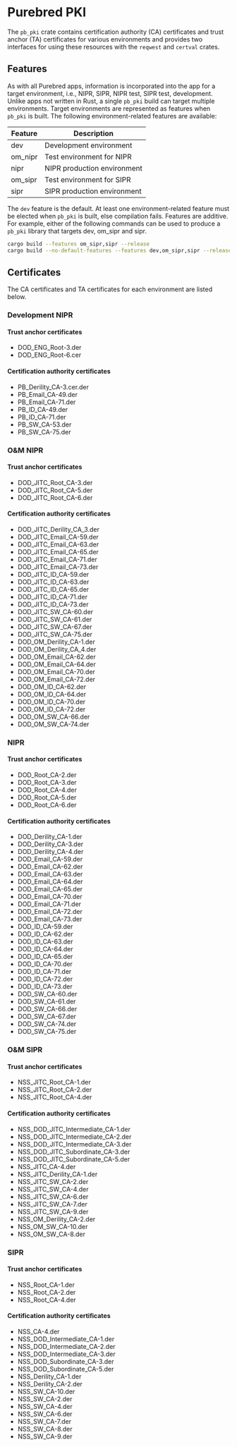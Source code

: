 # Purebred PKI

The `pb_pki` crate contains certification authority (CA) certificates and trust anchor (TA) certificates for various
environments and provides two interfaces for using these resources with the `reqwest` and `certval` crates.

## Features

As with all Purebred apps, information is incorporated into the app for a target environment, i.e., NIPR, SIPR, NIPR test, SIPR test, development.
Unlike apps not written in Rust, a single `pb_pki` build can target multiple environments. Target environments are represented as features
when `pb_pki` is built. The following environment-related features are available:

| Feature | Description                 |
|---------|-----------------------------|
| dev     | Development environment     |
| om_nipr | Test environment for NIPR   |
| nipr    | NIPR production environment |
| om_sipr | Test environment for SIPR   |
| sipr    | SIPR production environment |

The `dev` feature is the default. At least one environment-related feature must be elected when `pb_pki` is built, else compilation fails.
Features are additive. For example, either of the following commands can be used to produce a `pb_pki` library that targets dev, om_sipr and sipr.
```bash
cargo build --features om_sipr,sipr --release
cargo build --no-default-features --features dev,om_sipr,sipr --release
```

## Certificates
The CA certificates and TA certificates for each environment are listed below.

### Development NIPR
#### Trust anchor certificates
* DOD_ENG_Root-3.der
* DOD_ENG_Root-6.cer

#### Certification authority certificates
* PB_Derility_CA-3.cer.der
* PB_Email_CA-49.der
* PB_Email_CA-71.der
* PB_ID_CA-49.der
* PB_ID_CA-71.der
* PB_SW_CA-53.der
* PB_SW_CA-75.der

### O&M NIPR
#### Trust anchor certificates
* DOD_JITC_Root_CA-3.der
* DOD_JITC_Root_CA-5.der
* DOD_JITC_Root_CA-6.der

#### Certification authority certificates
* DOD_JITC_Derility_CA_3.der
* DOD_JITC_Email_CA-59.der
* DOD_JITC_Email_CA-63.der
* DOD_JITC_Email_CA-65.der
* DOD_JITC_Email_CA-71.der
* DOD_JITC_Email_CA-73.der
* DOD_JITC_ID_CA-59.der
* DOD_JITC_ID_CA-63.der
* DOD_JITC_ID_CA-65.der
* DOD_JITC_ID_CA-71.der
* DOD_JITC_ID_CA-73.der
* DOD_JITC_SW_CA-60.der
* DOD_JITC_SW_CA-61.der
* DOD_JITC_SW_CA-67.der
* DOD_JITC_SW_CA-75.der
* DOD_OM_Derility_CA-1.der
* DOD_OM_Derility_CA_4.der
* DOD_OM_Email_CA-62.der
* DOD_OM_Email_CA-64.der
* DOD_OM_Email_CA-70.der
* DOD_OM_Email_CA-72.der
* DOD_OM_ID_CA-62.der
* DOD_OM_ID_CA-64.der
* DOD_OM_ID_CA-70.der
* DOD_OM_ID_CA-72.der
* DOD_OM_SW_CA-66.der
* DOD_OM_SW_CA-74.der

### NIPR
#### Trust anchor certificates
* DOD_Root_CA-2.der
* DOD_Root_CA-3.der
* DOD_Root_CA-4.der
* DOD_Root_CA-5.der
* DOD_Root_CA-6.der

#### Certification authority certificates
* DOD_Derility_CA-1.der
* DOD_Derility_CA-3.der
* DOD_Derility_CA-4.der
* DOD_Email_CA-59.der
* DOD_Email_CA-62.der
* DOD_Email_CA-63.der
* DOD_Email_CA-64.der
* DOD_Email_CA-65.der
* DOD_Email_CA-70.der
* DOD_Email_CA-71.der
* DOD_Email_CA-72.der
* DOD_Email_CA-73.der
* DOD_ID_CA-59.der
* DOD_ID_CA-62.der
* DOD_ID_CA-63.der
* DOD_ID_CA-64.der
* DOD_ID_CA-65.der
* DOD_ID_CA-70.der
* DOD_ID_CA-71.der
* DOD_ID_CA-72.der
* DOD_ID_CA-73.der
* DOD_SW_CA-60.der
* DOD_SW_CA-61.der
* DOD_SW_CA-66.der
* DOD_SW_CA-67.der
* DOD_SW_CA-74.der
* DOD_SW_CA-75.der

### O&M SIPR
#### Trust anchor certificates
* NSS_JITC_Root_CA-1.der
* NSS_JITC_Root_CA-2.der
* NSS_JITC_Root_CA-4.der

#### Certification authority certificates
* NSS_DOD_JITC_Intermediate_CA-1.der
* NSS_DOD_JITC_Intermediate_CA-2.der
* NSS_DOD_JITC_Intermediate_CA-3.der
* NSS_DOD_JITC_Subordinate_CA-3.der
* NSS_DOD_JITC_Subordinate_CA-5.der
* NSS_JITC_CA-4.der
* NSS_JITC_Derility_CA-1.der
* NSS_JITC_SW_CA-2.der
* NSS_JITC_SW_CA-4.der
* NSS_JITC_SW_CA-6.der
* NSS_JITC_SW_CA-7.der
* NSS_JITC_SW_CA-9.der
* NSS_OM_Derility_CA-2.der
* NSS_OM_SW_CA-10.der
* NSS_OM_SW_CA-8.der

### SIPR
#### Trust anchor certificates
* NSS_Root_CA-1.der
* NSS_Root_CA-2.der
* NSS_Root_CA-4.der

#### Certification authority certificates
* NSS_CA-4.der
* NSS_DOD_Intermediate_CA-1.der
* NSS_DOD_Intermediate_CA-2.der
* NSS_DOD_Intermediate_CA-3.der
* NSS_DOD_Subordinate_CA-3.der
* NSS_DOD_Subordinate_CA-5.der
* NSS_Derility_CA-1.der
* NSS_Derility_CA-2.der
* NSS_SW_CA-10.der
* NSS_SW_CA-2.der
* NSS_SW_CA-4.der
* NSS_SW_CA-6.der
* NSS_SW_CA-7.der
* NSS_SW_CA-8.der
* NSS_SW_CA-9.der

